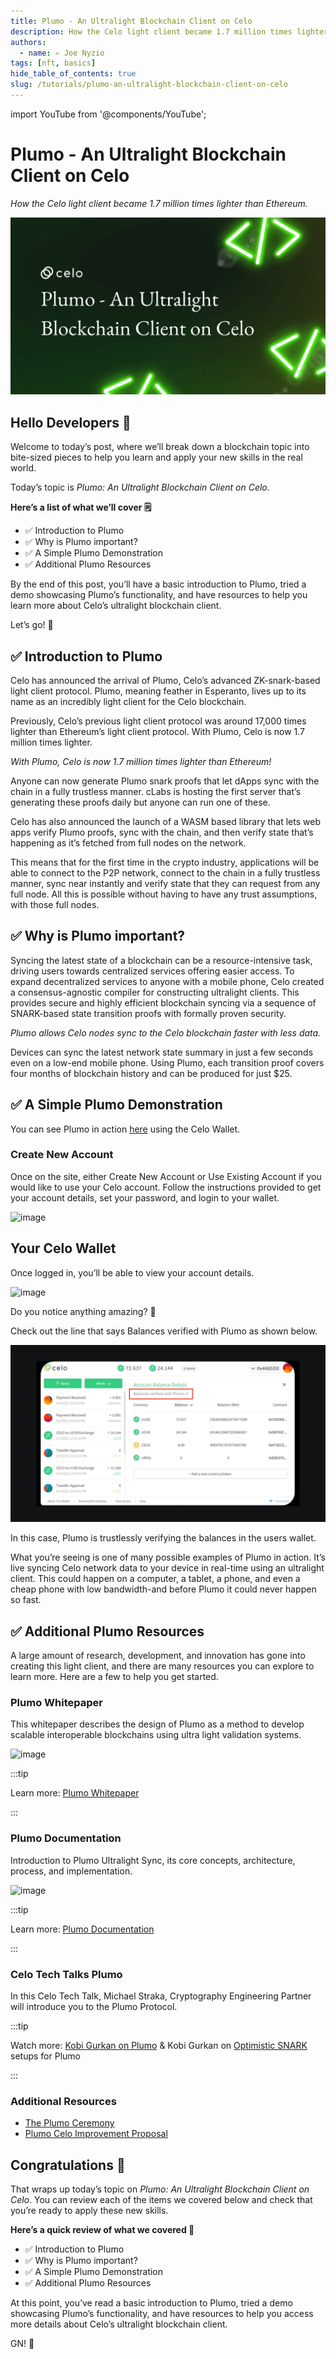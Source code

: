 ```yaml
---
title: Plumo - An Ultralight Blockchain Client on Celo
description: How the Celo light client became 1.7 million times lighter than Ethereum.
authors:
  - name: ✍️ Joe Nyzio
tags: [nft, basics]
hide_table_of_contents: true
slug: /tutorials/plumo-an-ultralight-blockchain-client-on-celo
---
```


import YouTube from '@components/YouTube';

# Plumo - An Ultralight Blockchain Client on Celo

_How the Celo light client became 1.7 million times lighter than Ethereum._

![header](../../src/data-tutorials/showcase/beginner/plumo-an-ultralight-blockchain-client-on-celo.png)

## Hello Developers 🌱

Welcome to today’s post, where we’ll break down a blockchain topic into bite-sized pieces to help you learn and apply your new skills in the real world.

Today’s topic is _Plumo: An Ultralight Blockchain Client on Celo._

**Here’s a list of what we’ll cover 🗒**

- ✅ Introduction to Plumo
- ✅ Why is Plumo important?
- ✅ A Simple Plumo Demonstration
- ✅ Additional Plumo Resources

By the end of this post, you’ll have a basic introduction to Plumo, tried a demo showcasing Plumo’s functionality, and have resources to help you learn more about Celo’s ultralight blockchain client.

Let’s go! 🚀

## ✅ Introduction to Plumo

Celo has announced the arrival of Plumo, Celo’s advanced ZK-snark-based light client protocol. Plumo, meaning feather in Esperanto, lives up to its name as an incredibly light client for the Celo blockchain.

Previously, Celo’s previous light client protocol was around 17,000 times lighter than Ethereum’s light client protocol. With Plumo, Celo is now 1.7 million times lighter.

_With Plumo, Celo is now 1.7 million times lighter than Ethereum!_

Anyone can now generate Plumo snark proofs that let dApps sync with the chain in a fully trustless manner. cLabs is hosting the first server that’s generating these proofs daily but anyone can run one of these.

Celo has also announced the launch of a WASM based library that lets web apps verify Plumo proofs, sync with the chain, and then verify state that’s happening as it’s fetched from full nodes on the network.

This means that for the first time in the crypto industry, applications will be able to connect to the P2P network, connect to the chain in a fully trustless manner, sync near instantly and verify state that they can request from any full node. All this is possible without having to have any trust assumptions, with those full nodes.

## ✅ Why is Plumo important?

Syncing the latest state of a blockchain can be a resource-intensive task, driving users towards centralized services offering easier access. To expand decentralized services to anyone with a mobile phone, Celo created a consensus-agnostic compiler for constructing ultralight clients. This provides secure and highly efficient blockchain syncing via a sequence of SNARK-based state transition proofs with formally proven security.

_Plumo allows Celo nodes sync to the Celo blockchain faster with less data._

Devices can sync the latest network state summary in just a few seconds even on a low-end mobile phone. Using Plumo, each transition proof covers four months of blockchain history and can be produced for just \$25.

## ✅ A Simple Plumo Demonstration

You can see Plumo in action [here](https://clever-cobbler-57426b.netlify.app/) using the Celo Wallet.

### Create New Account

Once on the site, either Create New Account or Use Existing Account if you would like to use your Celo account. Follow the instructions provided to get your account details, set your password, and login to your wallet.

![image](images/1.png)

## Your Celo Wallet

Once logged in, you’ll be able to view your account details.

![image](images/2.png)

Do you notice anything amazing? 🤔

Check out the line that says Balances verified with Plumo as shown below.

![image](images/8.png)

In this case, Plumo is trustlessly verifying the balances in the users wallet.

What you’re seeing is one of many possible examples of Plumo in action. It’s live syncing Celo network data to your device in real-time using an ultralight client. This could happen on a computer, a tablet, a phone, and even a cheap phone with low bandwidth-and before Plumo it could never happen so fast.

## ✅ Additional Plumo Resources

A large amount of research, development, and innovation has gone into creating this light client, and there are many resources you can explore to learn more. Here are a few to help you get started.

### Plumo Whitepaper

This whitepaper describes the design of Plumo as a method to develop scalable interoperable blockchains using ultra light validation systems.

![image](images/6.png)

:::tip

Learn more: [Plumo Whitepaper](https://eprint.iacr.org/2021/1361.pdf)

:::

### Plumo Documentation

Introduction to Plumo Ultralight Sync, its core concepts, architecture, process, and implementation.

![image](images/7.png)

:::tip

Learn more: [Plumo Documentation](https://docs.celo.org/celo-codebase/protocol/plumo#what-is-plumo-ultralight-sync)

:::

### Celo Tech Talks Plumo

In this Celo Tech Talk, Michael Straka, Cryptography Engineering Partner will introduce you to the Plumo Protocol.

<YouTube videoId="8KlysQOaowU"/>

:::tip

Watch more: [Kobi Gurkan on Plumo](https://www.youtube.com/watch?v=2e0XpWgFKLg) & Kobi Gurkan on [Optimistic SNARK](https://www.youtube.com/watch?v=LKbDNc-LrA4) setups for Plumo

:::

### Additional Resources

- [The Plumo Ceremony](https://medium.com/celoorg/the-plumo-ceremony-ac7649e9c8d8)
- [Plumo Celo Improvement Proposal](https://github.com/celo-org/celo-proposals/pull/41)

## Congratulations 🎉

That wraps up today’s topic on _Plumo: An Ultralight Blockchain Client on Celo_. You can review each of the items we covered below and check that you’re ready to apply these new skills.

**Here’s a quick review of what we covered 🤔**

- ✅ Introduction to Plumo
- ✅ Why is Plumo important?
- ✅ A Simple Plumo Demonstration
- ✅ Additional Plumo Resources

At this point, you’ve read a basic introduction to Plumo, tried a demo showcasing Plumo’s functionality, and have resources to help you access more details about Celo’s ultralight blockchain client.

GN! 👋

